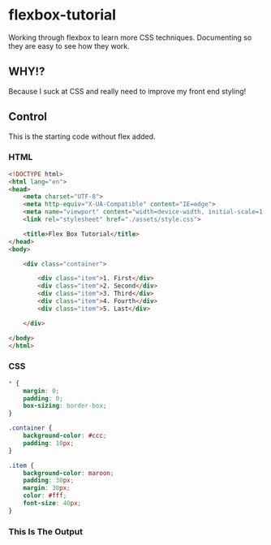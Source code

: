 # flexbox-tutorial
Working through flexbox to learn more CSS techniques.  Documenting so they are easy to see how they work.

## WHY!?  
Because I suck at CSS and really need to improve my front end styling!

## Control
This is the starting code without flex added.  

### HTML
```html
<!DOCTYPE html>
<html lang="en">
<head>
    <meta charset="UTF-8">
    <meta http-equiv="X-UA-Compatible" content="IE=edge">
    <meta name="viewport" content="width=device-width, initial-scale=1.0">
    <link rel="stylesheet" href="./assets/style.css">

    <title>Flex Box Tutorial</title>
</head>
<body>

    <div class="container">

        <div class="item">1. First</div>
        <div class="item">2. Second</div>
        <div class="item">3. Third</div>
        <div class="item">4. Fourth</div>
        <div class="item">5. Last</div>

    </div>

</body>
</html>
```
### CSS
```css
* {
    margin: 0;
    padding: 0;
    box-sizing: border-box;
}

.container {
    background-color: #ccc;
    padding: 10px;
}

.item {
    background-color: maroon;
    padding: 30px;
    margin: 30px;
    color: #fff;
    font-size: 40px;
}
```
### This Is The Output